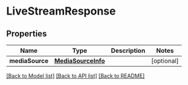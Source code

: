# LiveStreamResponse

## Properties
Name | Type | Description | Notes
------------ | ------------- | ------------- | -------------
**mediaSource** | [**MediaSourceInfo**](MediaSourceInfo.md) |  | [optional] 

[[Back to Model list]](../README.md#documentation-for-models) [[Back to API list]](../README.md#documentation-for-api-endpoints) [[Back to README]](../README.md)


